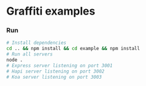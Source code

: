 # Graffiti examples

### Run

```bash
# Install dependencies
cd .. && npm install && cd example && npm install
# Run all servers
node .
# Express server listening on port 3001
# Hapi server listening on port 3002
# Koa server listening on port 3003
```
